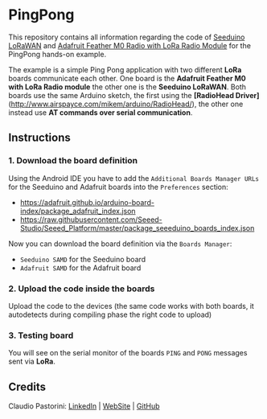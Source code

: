 # PingPong

This repository contains all information regarding the code of [Seeduino LoRaWAN](https://www.seeedstudio.com/Seeeduino-LoRaWAN-p-2780.html) and [Adafruit Feather M0 Radio with LoRa Radio Module](https://www.adafruit.com/product/3178) for the PingPong hands-on example.

The example is a simple Ping Pong application with two different **LoRa** boards communicate each other. One board is the **Adafruit Feather M0 with LoRa Radio module** the other one is the **Seeduino LoRaWAN**. Both boards use the same Arduino sketch, the first using the **[RadioHead Driver]**(http://www.airspayce.com/mikem/arduino/RadioHead/), the other one instead use **AT commands over serial communication**.

## Instructions

### 1. Download the board definition
Using the Android IDE you have to add the `Additional Boards Manager URLs` for the Seeduino and Adafruit boards into the `Preferences` section: 

* https://adafruit.github.io/arduino-board-index/package_adafruit_index.json
* https://raw.githubusercontent.com/Seeed-Studio/Seeed_Platform/master/package_seeeduino_boards_index.json

Now you can download the board definition via the `Boards Manager`:

* `Seeduino SAMD` for the Seeduino board
* `Adafruit SAMD` for the Adafruit board

### 2. Upload the code inside the boards
Upload the code to the devices (the same code works with both boards, it autodetects during compiling phase the right code to upload)

### 3. Testing board
You will see on the serial monitor of the boards `PING` and `PONG` messages sent via **LoRa**.

## Credits

Claudio Pastorini: [LinkedIn](https://www.linkedin.com/in/claudio-pastorini/) | [WebSite](https://claudiopastorini.github.io) | [GitHub](https://github.com/claudiopastorini)
